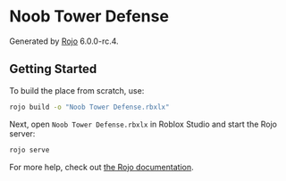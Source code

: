 # Noob Tower Defense
Generated by [Rojo](https://github.com/rojo-rbx/rojo) 6.0.0-rc.4.

## Getting Started
To build the place from scratch, use:

```bash
rojo build -o "Noob Tower Defense.rbxlx"
```

Next, open `Noob Tower Defense.rbxlx` in Roblox Studio and start the Rojo server:

```bash
rojo serve
```

For more help, check out [the Rojo documentation](https://rojo.space/docs).
